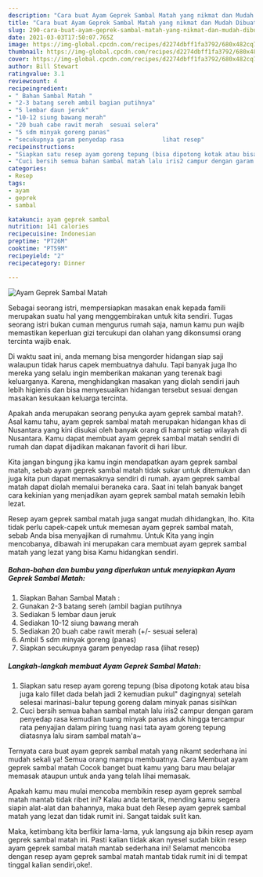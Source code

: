 ```yaml
---
description: "Cara buat Ayam Geprek Sambal Matah yang nikmat dan Mudah Dibuat"
title: "Cara buat Ayam Geprek Sambal Matah yang nikmat dan Mudah Dibuat"
slug: 290-cara-buat-ayam-geprek-sambal-matah-yang-nikmat-dan-mudah-dibuat
date: 2021-03-03T17:50:07.765Z
image: https://img-global.cpcdn.com/recipes/d2274dbff1fa3792/680x482cq70/ayam-geprek-sambal-matah-foto-resep-utama.jpg
thumbnail: https://img-global.cpcdn.com/recipes/d2274dbff1fa3792/680x482cq70/ayam-geprek-sambal-matah-foto-resep-utama.jpg
cover: https://img-global.cpcdn.com/recipes/d2274dbff1fa3792/680x482cq70/ayam-geprek-sambal-matah-foto-resep-utama.jpg
author: Bill Stewart
ratingvalue: 3.1
reviewcount: 4
recipeingredient:
- " Bahan Sambal Matah "
- "2-3 batang sereh ambil bagian putihnya"
- "5 lembar daun jeruk"
- "10-12 siung bawang merah"
- "20 buah cabe rawit merah  sesuai selera"
- "5 sdm minyak goreng panas"
- "secukupnya garam penyedap rasa           lihat resep"
recipeinstructions:
- "Siapkan satu resep ayam goreng tepung (bisa dipotong kotak atau bisa juga kalo fillet dada belah jadi 2 kemudian pukul&#34; dagingnya) setelah selesai marinasi-balur tepung goreng dalam minyak panas sisihkan"
- "Cuci bersih semua bahan sambal matah lalu iris2 campur dengan garam penyedap rasa kemudian tuang minyak panas aduk hingga tercampur rata penyajian dalam piring tuang nasi tata ayam goreng tepung diatasnya lalu siram sambal matah&#39;a~"
categories:
- Resep
tags:
- ayam
- geprek
- sambal

katakunci: ayam geprek sambal 
nutrition: 141 calories
recipecuisine: Indonesian
preptime: "PT26M"
cooktime: "PT59M"
recipeyield: "2"
recipecategory: Dinner

---
```



![Ayam Geprek Sambal Matah](https://img-global.cpcdn.com/recipes/d2274dbff1fa3792/680x482cq70/ayam-geprek-sambal-matah-foto-resep-utama.jpg)

Sebagai seorang istri, mempersiapkan masakan enak kepada famili merupakan suatu hal yang menggembirakan untuk kita sendiri. Tugas seorang istri bukan cuman mengurus rumah saja, namun kamu pun wajib memastikan keperluan gizi tercukupi dan olahan yang dikonsumsi orang tercinta wajib enak.

Di waktu  saat ini, anda memang bisa mengorder hidangan siap saji walaupun tidak harus capek membuatnya dahulu. Tapi banyak juga lho mereka yang selalu ingin memberikan makanan yang terenak bagi keluarganya. Karena, menghidangkan masakan yang diolah sendiri jauh lebih higienis dan bisa menyesuaikan hidangan tersebut sesuai dengan masakan kesukaan keluarga tercinta. 



Apakah anda merupakan seorang penyuka ayam geprek sambal matah?. Asal kamu tahu, ayam geprek sambal matah merupakan hidangan khas di Nusantara yang kini disukai oleh banyak orang di hampir setiap wilayah di Nusantara. Kamu dapat membuat ayam geprek sambal matah sendiri di rumah dan dapat dijadikan makanan favorit di hari libur.

Kita jangan bingung jika kamu ingin mendapatkan ayam geprek sambal matah, sebab ayam geprek sambal matah tidak sukar untuk ditemukan dan juga kita pun dapat memasaknya sendiri di rumah. ayam geprek sambal matah dapat diolah memalui beraneka cara. Saat ini telah banyak banget cara kekinian yang menjadikan ayam geprek sambal matah semakin lebih lezat.

Resep ayam geprek sambal matah juga sangat mudah dihidangkan, lho. Kita tidak perlu capek-capek untuk memesan ayam geprek sambal matah, sebab Anda bisa menyajikan di rumahmu. Untuk Kita yang ingin mencobanya, dibawah ini merupakan cara membuat ayam geprek sambal matah yang lezat yang bisa Kamu hidangkan sendiri.

<!--inarticleads1-->

##### Bahan-bahan dan bumbu yang diperlukan untuk menyiapkan Ayam Geprek Sambal Matah:

1. Siapkan  Bahan Sambal Matah :
1. Gunakan 2-3 batang sereh (ambil bagian putihnya
1. Sediakan 5 lembar daun jeruk
1. Sediakan 10-12 siung bawang merah
1. Sediakan 20 buah cabe rawit merah (+/- sesuai selera)
1. Ambil 5 sdm minyak goreng (panas)
1. Siapkan secukupnya garam penyedap rasa           (lihat resep)




<!--inarticleads2-->

##### Langkah-langkah membuat Ayam Geprek Sambal Matah:

1. Siapkan satu resep ayam goreng tepung (bisa dipotong kotak atau bisa juga kalo fillet dada belah jadi 2 kemudian pukul&#34; dagingnya) setelah selesai marinasi-balur tepung goreng dalam minyak panas sisihkan
1. Cuci bersih semua bahan sambal matah lalu iris2 campur dengan garam penyedap rasa kemudian tuang minyak panas aduk hingga tercampur rata penyajian dalam piring tuang nasi tata ayam goreng tepung diatasnya lalu siram sambal matah&#39;a~




Ternyata cara buat ayam geprek sambal matah yang nikamt sederhana ini mudah sekali ya! Semua orang mampu membuatnya. Cara Membuat ayam geprek sambal matah Cocok banget buat kamu yang baru mau belajar memasak ataupun untuk anda yang telah lihai memasak.

Apakah kamu mau mulai mencoba membikin resep ayam geprek sambal matah mantab tidak ribet ini? Kalau anda tertarik, mending kamu segera siapin alat-alat dan bahannya, maka buat deh Resep ayam geprek sambal matah yang lezat dan tidak rumit ini. Sangat taidak sulit kan. 

Maka, ketimbang kita berfikir lama-lama, yuk langsung aja bikin resep ayam geprek sambal matah ini. Pasti kalian tiidak akan nyesel sudah bikin resep ayam geprek sambal matah mantab sederhana ini! Selamat mencoba dengan resep ayam geprek sambal matah mantab tidak rumit ini di tempat tinggal kalian sendiri,oke!.

